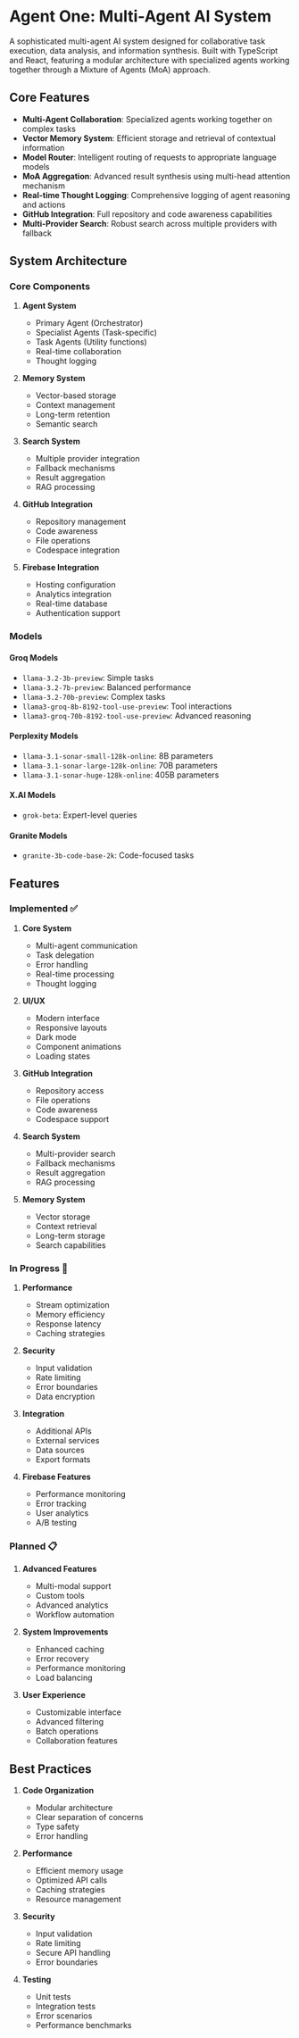 # Agent One: Multi-Agent AI System

A sophisticated multi-agent AI system designed for collaborative task execution, data analysis, and information synthesis. Built with TypeScript and React, featuring a modular architecture with specialized agents working together through a Mixture of Agents (MoA) approach.

## Core Features

- **Multi-Agent Collaboration**: Specialized agents working together on complex tasks
- **Vector Memory System**: Efficient storage and retrieval of contextual information
- **Model Router**: Intelligent routing of requests to appropriate language models
- **MoA Aggregation**: Advanced result synthesis using multi-head attention mechanism
- **Real-time Thought Logging**: Comprehensive logging of agent reasoning and actions
- **GitHub Integration**: Full repository and code awareness capabilities
- **Multi-Provider Search**: Robust search across multiple providers with fallback

## System Architecture

### Core Components

1. **Agent System**
   - Primary Agent (Orchestrator)
   - Specialist Agents (Task-specific)
   - Task Agents (Utility functions)
   - Real-time collaboration
   - Thought logging

2. **Memory System**
   - Vector-based storage
   - Context management
   - Long-term retention
   - Semantic search

3. **Search System**
   - Multiple provider integration
   - Fallback mechanisms
   - Result aggregation
   - RAG processing

4. **GitHub Integration**
   - Repository management
   - Code awareness
   - File operations
   - Codespace integration

5. **Firebase Integration**
   - Hosting configuration
   - Analytics integration
   - Real-time database
   - Authentication support

### Models

#### Groq Models
- `llama-3.2-3b-preview`: Simple tasks
- `llama-3.2-7b-preview`: Balanced performance
- `llama-3.2-70b-preview`: Complex tasks
- `llama3-groq-8b-8192-tool-use-preview`: Tool interactions
- `llama3-groq-70b-8192-tool-use-preview`: Advanced reasoning

#### Perplexity Models
- `llama-3.1-sonar-small-128k-online`: 8B parameters
- `llama-3.1-sonar-large-128k-online`: 70B parameters
- `llama-3.1-sonar-huge-128k-online`: 405B parameters

#### X.AI Models
- `grok-beta`: Expert-level queries

#### Granite Models
- `granite-3b-code-base-2k`: Code-focused tasks

## Features

### Implemented ✅
1. **Core System**
   - Multi-agent communication
   - Task delegation
   - Error handling
   - Real-time processing
   - Thought logging

2. **UI/UX**
   - Modern interface
   - Responsive layouts
   - Dark mode
   - Component animations
   - Loading states

3. **GitHub Integration**
   - Repository access
   - File operations
   - Code awareness
   - Codespace support

4. **Search System**
   - Multi-provider search
   - Fallback mechanisms
   - Result aggregation
   - RAG processing

5. **Memory System**
   - Vector storage
   - Context retrieval
   - Long-term storage
   - Search capabilities

### In Progress 🚧
1. **Performance**
   - Stream optimization
   - Memory efficiency
   - Response latency
   - Caching strategies

2. **Security**
   - Input validation
   - Rate limiting
   - Error boundaries
   - Data encryption

3. **Integration**
   - Additional APIs
   - External services
   - Data sources
   - Export formats

4. **Firebase Features**
   - Performance monitoring
   - Error tracking
   - User analytics
   - A/B testing

### Planned 📋
1. **Advanced Features**
   - Multi-modal support
   - Custom tools
   - Advanced analytics
   - Workflow automation

2. **System Improvements**
   - Enhanced caching
   - Error recovery
   - Performance monitoring
   - Load balancing

3. **User Experience**
   - Customizable interface
   - Advanced filtering
   - Batch operations
   - Collaboration features

## Best Practices

1. **Code Organization**
   - Modular architecture
   - Clear separation of concerns
   - Type safety
   - Error handling

2. **Performance**
   - Efficient memory usage
   - Optimized API calls
   - Caching strategies
   - Resource management

3. **Security**
   - Input validation
   - Rate limiting
   - Secure API handling
   - Error boundaries

4. **Testing**
   - Unit tests
   - Integration tests
   - Error scenarios
   - Performance benchmarks